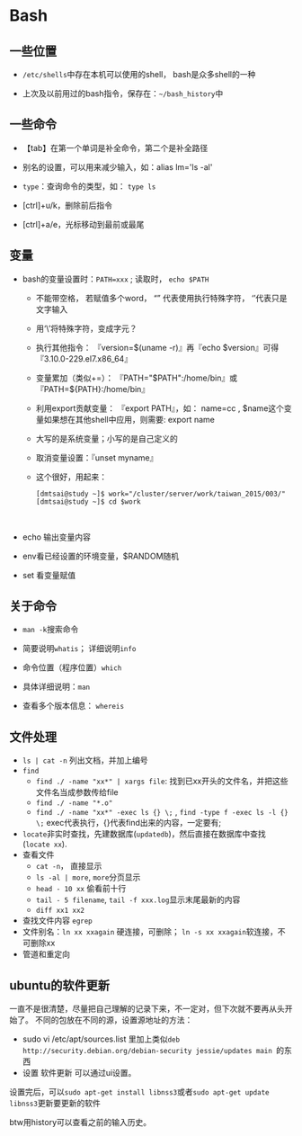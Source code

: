 # Bash

## 一些位置

- `/etc/shells`中存在本机可以使用的shell， bash是众多shell的一种

- 上次及以前用过的bash指令，保存在：`~/bash_history`中

## 一些命令

- 【tab】在第一个单词是补全命令，第二个是补全路径

- 别名的设置，可以用来减少输入，如：alias lm='ls -al'

- `type`：查询命令的类型，如： `type ls`

- [ctrl]+u/k，删除前后指令

- [ctrl]+a/e，光标移动到最前或最尾

## 变量

  - bash的变量设置时：`PATH=xxx` ;  读取时， `echo $PATH`

    - 不能带空格， 若赋值多个word， “” 代表使用执行特殊字符， ‘’代表只是文字输入

    - 用‘\’将特殊字符，变成字元？

    - 执行其他指令： 『version=$(uname -r)』再『echo $version』可得『3.10.0-229.el7.x86_64』

    - 变量累加（类似+=）： 『PATH="$PATH":/home/bin』或『PATH=${PATH}:/home/bin』

    - 利用export贡献变量： 『export PATH』，如： name=cc , $name这个变量如果想在其他shell中应用，则需要: export name

    - 大写的是系统变量；小写的是自己定义的

    - 取消变量设置：『unset myname』

    - 这个很好，用起来：

      ```````
      [dmtsai@study ~]$ work="/cluster/server/work/taiwan_2015/003/"
      [dmtsai@study ~]$ cd $work
      ```````

      ​

  - echo 输出变量内容

  - env看已经设置的环境变量，$RANDOM随机

  - set 看变量赋值



## 关于命令

- `man -k`搜索命令


- 简要说明`whatis`； 详细说明`info`
- 命令位置（程序位置）`which`
- 具体详细说明：`man`
- 查看多个版本信息： `whereis`

## 文件处理

- `ls | cat -n` 列出文档，并加上编号
- `find`
  - `find ./ -name "xx*" | xargs file`: 找到已xx开头的文件名，并把这些文件名当成参数传给file
  - `find ./ -name "*.o"`
  - `find ./ -name "xx*" -exec ls {} \;` , `find -type f -exec ls -l {} \;` exec代表执行，{}代表find出来的内容，一定要有\;
- `locate`非实时查找，先建数据库(`updatedb`)，然后直接在数据库中查找(`locate xx`).
- 查看文件
  - `cat -n`， 直接显示
  - `ls -al | more`, `more`分页显示
  - `head - 10 xx` 偷看前十行
  - `tail - 5 filename`, `tail -f xxx.log`显示末尾最新的内容
  - `diff xx1 xx2`
- 查找文件内容 `egrep`
- 文件别名：`ln xx xxagain` 硬连接，可删除； `ln -s xx xxagain`软连接，不可删除xx
- 管道和重定向

## ubuntu的软件更新
一直不是很清楚，尽量把自己理解的记录下来，不一定对，但下次就不要再从头开始了。
不同的包放在不同的源，设置源地址的方法：
- sudo vi /etc/apt/sources.list 里加上类似`deb http://security.debian.org/debian-security jessie/updates main `的东西
- 设置 软件更新 可以通过ui设置。

设置完后，可以`sudo apt-get install libnss3`或者`sudo apt-get update libnss3`更新要更新的软件

btw用history可以查看之前的输入历史。
